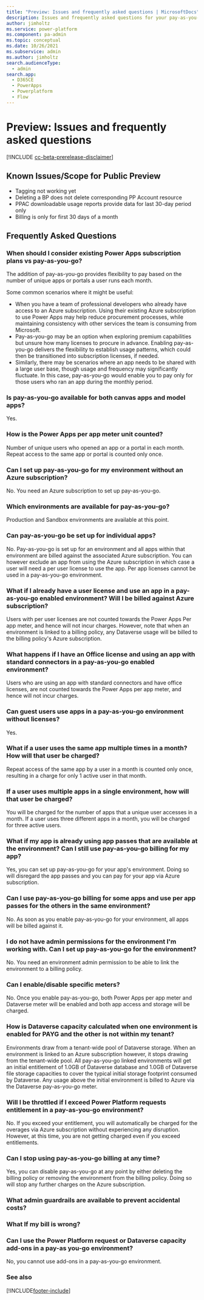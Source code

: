 ```yaml
---
title: "Preview: Issues and frequently asked questions | MicrosoftDocs"
description: Issues and frequently asked questions for your pay-as-you-go plan.
author: jimholtz
ms.service: power-platform
ms.component: pa-admin
ms.topic: conceptual
ms.date: 10/26/2021
ms.subservice: admin
ms.author: jimholtz 
search.audienceType: 
  - admin
search.app:
  - D365CE
  - PowerApps
  - Powerplatform
  - Flow
---
```


# Preview: Issues and frequently asked questions 

[!INCLUDE [cc-beta-prerelease-disclaimer](../includes/cc-beta-prerelease-disclaimer.md)]

## Known Issues/Scope for Public Preview

- Tagging not working yet
- Deleting a BP does not delete corresponding PP Account resource
- PPAC downloadable usage reports provide data for last 30-day period only
- Billing is only for first 30 days of a month

## Frequently Asked Questions 

### When should I consider existing Power Apps subscription plans vs pay-as-you-go?

The addition of pay-as-you-go provides flexibility to pay based on the number of unique apps or portals a user runs each month.

Some common scenarios where it might be useful:

- When you have a team of professional developers who already have access to an Azure subscription. Using their existing Azure subscription to use Power Apps may help reduce procurement processes, while maintaining consistency with other services the team is consuming from Microsoft.
- Pay-as-you-go may be an option when exploring premium capabilities but unsure how many licenses to procure in advance. Enabling pay-as-you-go delivers the flexibility to establish usage patterns, which could then be transitioned into subscription licenses, if needed.
- Similarly, there may be scenarios where an app needs to be shared with a large user base, though usage and frequency may significantly fluctuate. In this case, pay-as-you-go would enable you to pay only for those users who ran an app during the monthly period.

### Is pay-as-you-go available for both canvas apps and model apps?

Yes.

### How is the Power Apps per app meter unit counted?

Number of unique users who opened an app or a portal in each month. Repeat access to the same app or portal is counted only once.

### Can I set up pay-as-you-go for my environment without an Azure subscription?

No. You need an Azure subscription to set up pay-as-you-go.

### Which environments are available for pay-as-you-go?

Production and Sandbox environments are available at this point.

### Can pay-as-you-go be set up for individual apps?

No. Pay-as-you-go is set up for an environment and all apps within that environment are billed against the associated Azure subscription. You can however exclude an app from using the Azure subscription in which case a user will need a per user license to use the app. Per app licenses cannot be used in a pay-as-you-go environment.

### What if I already have a user license and use an app in a pay-as-you-go enabled environment? Will I be billed against Azure subscription?

Users with per user licenses are not counted towards the Power Apps Per app meter, and hence will not incur charges. However, note that when an environment is linked to a billing policy, any Dataverse usage will be billed to the billing policy's Azure subscription.

### What happens if I have an Office license and using an app with standard connectors in a pay-as-you-go enabled environment?

Users who are using an app with standard connectors and have office licenses, are not counted towards the Power Apps per app meter, and hence will not incur charges.

### Can guest users use apps in a pay-as-you-go environment without licenses?

Yes.

### What if a user uses the same app multiple times in a month? How will that user be charged?

Repeat access of the same app by a user in a month is counted only once, resulting in a charge for only 1 active user in that month.

### If a user uses multiple apps in a single environment, how will that user be charged?

You will be charged for the number of apps that a unique user accesses in a month. If a user uses three different apps in a month, you will be charged for three active users.

### What if my app is already using app passes that are available at the environment? Can I still use pay-as-you-go billing for my app?

Yes, you can set up pay-as-you-go for your app's environment. Doing so will disregard the app passes and you can pay for your app via Azure subscription.

### Can I use pay-as-you-go billing for some apps and use per app passes for the others in the same environment?

No. As soon as you enable pay-as-you-go for your environment, all apps will be billed against it.

### I do not have admin permissions for the environment I'm working with. Can I set up pay-as-you-go for the environment?

No. You need an environment admin permission to be able to link the environment to a billing policy.

### Can I enable/disable specific meters?

No. Once you enable pay-as-you-go, both Power Apps per app meter and Dataverse meter will be enabled and both app access and storage will be charged.

### How is Dataverse capacity calculated when one environment is enabled for PAYG and the other is not within my tenant?

Environments draw from a tenant-wide pool of Dataverse storage. When an environment is linked to an Azure subscription however, it stops drawing from the tenant-wide pool. All pay-as-you-go linked environments will get an initial entitlement of 1.0GB of Dataverse database and 1.0GB of Dataverse file storage capacities to cover the typical initial storage footprint consumed by Dataverse. Any usage above the initial environment is billed to Azure via the Dataverse pay-as-you-go meter.

### Will I be throttled if I exceed Power Platform requests entitlement in a pay-as-you-go environment?

No. If you exceed your entitlement, you will automatically be charged for the overages via Azure subscription without experiencing any disruption. However, at this time, you are not getting charged even if you exceed entitlements.

### Can I stop using pay-as-you-go billing at any time?

Yes, you can disable pay-as-you-go at any point by either deleting the billing policy or removing the environment from the billing policy. Doing so will stop any further charges on the Azure subscription.

### What admin guardrails are available to prevent accidental costs?

### What If my bill is wrong?

### Can I use the Power Platform request or Dataverse capacity add-ons in a pay-as you-go environment?

No, you cannot use add-ons in a pay-as-you-go environment.



### See also  





[!INCLUDE[footer-include](../includes/footer-banner.md)]